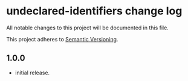 # undeclared-identifiers change log

All notable changes to this project will be documented in this file.

This project adheres to [Semantic Versioning](http://semver.org/).

## 1.0.0

* initial release.
